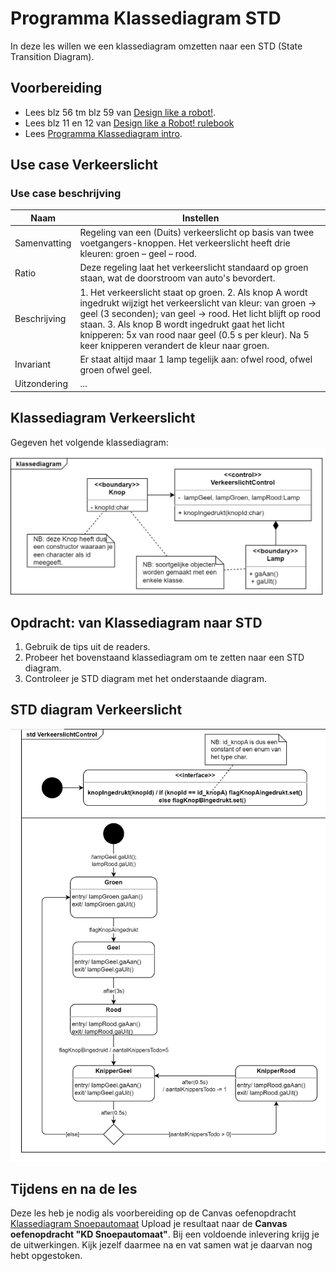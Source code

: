 # Programma Klassediagram STD
In deze les willen we een klassediagram omzetten naar een STD (State Transition Diagram).

## Voorbereiding
- Lees blz 56 tm blz 59 van [Design like a robot!](../../onderwijsmateriaal/readers/Design%20Like%20a%20Robot!.pdf).
- Lees blz 11 en 12 van [Design like a Robot! rulebook](../../onderwijsmateriaal/readers/Design%20like%20a%20Robot!_rulebook.pdf)
- Lees [Programma Klassediagram intro](./programma-klassediagram-intro.md).

## Use case Verkeerslicht

### Use case beschrijving
| Naam | Instellen |
| ----------- | ----------- |
| Samenvatting | Regeling van een (Duits) verkeerslicht op basis van twee voetgangers-knoppen. Het verkeerslicht heeft drie kleuren: groen – geel – rood.|
| Ratio | Deze regeling laat het verkeerslicht standaard op groen staan, wat de doorstroom van auto's bevordert.|
| Beschrijving | 1. Het verkeerslicht staat op groen. 2. Als knop A wordt ingedrukt wijzigt het verkeerslicht van kleur: van groen -> geel (3 seconden); van geel -> rood. Het licht blijft op rood staan. 3. Als knop B wordt ingedrukt gaat het licht knipperen: 5x van rood naar geel (0.5 s per kleur). Na 5 keer knipperen verandert de kleur naar groen.|
| Invariant | Er staat altijd maar 1 lamp tegelijk aan: ofwel rood, ofwel groen ofwel geel.|
| Uitzondering | ... |

## Klassediagram Verkeerslicht
Gegeven het volgende klassediagram:
![klassediagram verkeerslicht](klassediagram_verkeerslicht.png)

## Opdracht: van Klassediagram naar STD
1. Gebruik de tips uit de readers. 
2. Probeer het bovenstaand klassediagram om te zetten naar een STD diagram.
3. Controleer je STD diagram met het onderstaande diagram.

## STD diagram Verkeerslicht
![State Transition Diagram Verkeerslicht](std_verkeerslicht.png)

## Tijdens en na de les
Deze les heb je nodig als voorbereiding op de Canvas oefenopdracht [Klassediagram Snoepautomaat](../../onderwijsmateriaal/opdrachten/oefenopdrachten/klassediagram-snoepautomaat/klassediagram-snoepautomaat.md)
Upload je resultaat naar de **Canvas oefenopdracht "KD Snoepautomaat"**. Bij een voldoende inlevering krijg je de uitwerkingen. Kijk jezelf daarmee na en vat samen wat je daarvan nog hebt opgestoken.